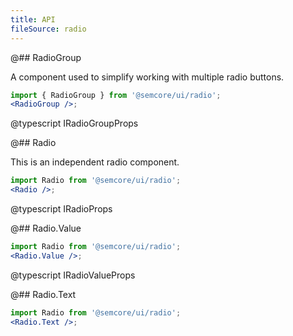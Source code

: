 ```yaml
---
title: API
fileSource: radio
---
```


@## RadioGroup

A component used to simplify working with multiple radio buttons.

```jsx
import { RadioGroup } from '@semcore/ui/radio';
<RadioGroup />;
```

@typescript IRadioGroupProps

@## Radio

This is an independent radio component.

```jsx
import Radio from '@semcore/ui/radio';
<Radio />;
```

@typescript IRadioProps

@## Radio.Value

```jsx
import Radio from '@semcore/ui/radio';
<Radio.Value />;
```

@typescript IRadioValueProps

@## Radio.Text

```jsx
import Radio from '@semcore/ui/radio';
<Radio.Text />;
```
